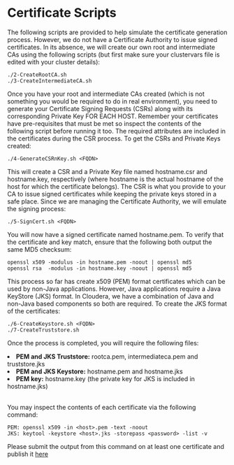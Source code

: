 # Certificate Scripts

The following scripts are provided to help simulate the certificate generation process. However, we do not have a Certificate Authority to issue signed certificates. In its absence, we will create our own root and intermediate CAs using the following scripts (but first make sure your clustervars file is edited with your cluster details):

```
./2-CreateRootCA.sh
./3-CreateIntermediateCA.sh
```

Once you have your root and intermediate CAs created (which is not something you would be required to do in real environment), you need to generate your Certificate Signing Requests (CSRs) along with its corresponding Private Key FOR EACH HOST. Remember your certificates have pre-requisites that must be met so inspect the contents of the following script before running it too. The required attributes are included in the certificates during the CSR process. To get the CSRs and Private Keys created:

```
./4-GenerateCSRnKey.sh <FQDN>
```

This will create a CSR and a Private Key file named hostname.csr and hostname.key, respectively (where hostname is the actual hostname of the host for which the certificate belongs). The CSR is what you provide to your CA to issue signed certificates while keeping the private keys stored in a safe place. Since we are managing the Certificate Authority, we will emulate the signing process:

```
./5-SignCert.sh <FQDN>
```

You will now have a signed certificate named hostname.pem. To verify that the certificate and key match, ensure that the following both output the same MD5 checksum:

```
openssl x509 -modulus -in hostname.pem -noout | openssl md5
openssl rsa  -modulus -in hostname.key -noout | openssl md5
```

This process so far has create x509 (PEM) format certificates which can be used by non-Java applications. However, Java applications require a Java KeyStore (JKS) format. In Cloudera, we have a combination of Java and non-Java based components so both are required. To create the JKS format of the certificates:

```
./6-CreateKeystore.sh <FQDN>
./7-CreateTruststore.sh
```

Once the process is completed, you will require the following files:

<li><b>PEM and JKS Truststore:</b> rootca.pem, intermediateca.pem and truststore.jks</li>
<li><b>PEM and JKS Keystore:</b> hostname.pem and hostname.jks</li>
<li><b>PEM key:</b> hostname.key (the private key for JKS is included in hostname.jks)</li>

<br/>

You may inspect the contents of each certificate via the following command:

```
PEM: openssl x509 -in <host>.pem -text -noout
JKS: keytool -keystore <host>.jks -storepass <password> -list -v
```

Please submit the output from this command on at least one certificate and publish it <a href="output.txt">here</a>

